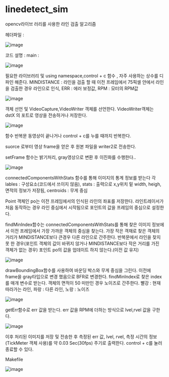 # linedetect_sim
opencv라이브 러리를 사용한 라인 검출 알고리즘 

헤더파일 :

![image](https://github.com/user-attachments/assets/26287b8a-4398-4d6f-ae4e-bdbc2736bb01)

코드 설명 : 
main : 

 ![image](https://github.com/user-attachments/assets/d0c0ad50-a771-4135-8b0c-60d1e0231f22)

필요한 라이브러리 및 using namespace,control + c 함수 , 자주 사용하는 상수를 디파인 해준다.
MINDISTANCE : 라인을 검출 할 때 이전 프레임에서 75픽셀 안에서 라인을 검출한 경우 라인으로 인식, ERR : 에러 보정값, RPM : 모터의 RPM값

 ![image](https://github.com/user-attachments/assets/19395696-65a7-4fa1-ac72-621f7a1f5c74)

객체 선언 및 VideoCapture,VideoWriter 객체를 선언한다. VideoWriter객체는 dstX 의 포트로 영상을 전송하거나 저장한다.

 ![image](https://github.com/user-attachments/assets/c48a2526-30e9-4091-b00c-68669fcf0171)

함수 반복문 동영상이 끝나거나 control + c를 누를 때까지 반복한다.

suorce 로부터 영상 frame을 얻은 후 원본 파일을 writer2로 전송한다.

setFrame 함수는 밝기처리, gray영상으로 변환 후 이진화를 수행한다..

![image](https://github.com/user-attachments/assets/745de689-a31e-4194-af46-89bc56b18f22)

connectedComponentsWithStats 함수를 통해 이미지의 통계 정보를 받는다 각 lables : 구성요소(코드에서 쓰이지 않음), stats : 출력으로 x,y위치 밑 width, heigh, 면적의 정보가 저장됨, centroids : 무게 중심

Point 객체인 po는 이전 프레임에서의 인식된 라인의 좌표를 저장한다. 라인트레이서가 처음 동작하는 경우 라인 중심에서 시작됨으로 포인트의 값을 프레임의 중심으로 설정한다.

findMinIndex함수는 connectedComponentsWithStats를 통해 찾은 이미지 정보에서 이전 프레임에서 가장 가까운 객체의 중심을 찾는다. 가장 작은 객채로 찾은 객체의 거리가 MINDISTANCE보다 큰경우 다른 라인으로 간주한다.
반복문에서 라인을 찾지 못 한 경우(포인트 객체의 값이 바뀌지 않거나 MINDISTANCE보다 작은 거리를 가진 객체가 없는 경우) 포인트 po의 값을 업데이트 하지 않는다.(이전 값 유지)

![image](https://github.com/user-attachments/assets/ef59bf49-1b04-45d8-b732-2357c9a61e2d)

drawBoundingBox함수를 사용하여 바운딩 박스와 무게 중심을 그린다. 이전에 frame을 gray타입으로 변경 했음으로 BFR로 변경한다. findMinIndex로 찾은 index를 매개 변수로 받는다. 객체의 면적이 50 미만인 경우 노이즈로 간주한다.
빨강 : 현재 따라가는 라인,  파랑 : 다른 라인, 노랑 : 노이즈

![image](https://github.com/user-attachments/assets/aa11217d-ec40-470b-a156-935af608611b)

getErr함수로 err 값을 받는다. err 값을 RPM에 더하는 방식으로 lvel,rvel 값을 구한다.

![image](https://github.com/user-attachments/assets/16e94d9b-4523-4bb5-8536-510a8e548396)

이후 처리된 이미지를 저장 및 전송한 후 측정된 err 값, lvel, rvel, 측정 시간의 정보(TickMeter 객체 사용)를 약 0.03 Sec(30fps) 주기로 출력한다. control + c를 눌러 종료할 수 있다.

Makefile

![image](https://github.com/user-attachments/assets/2412f4a6-1001-40d2-a959-0cecefc5e814)


 

